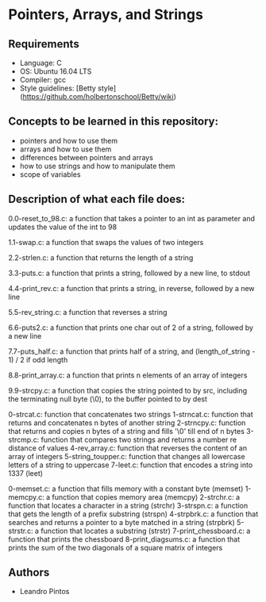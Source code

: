 # Pointers, Arrays, and Strings

## Requirements
* Language: C
* OS: Ubuntu 16.04 LTS
* Compiler: gcc
* Style guidelines: [Betty style] (https://github.com/holbertonschool/Betty/wiki)

## Concepts to be learned in this repository:
* pointers and how to use them
* arrays and how to use them
* differences between pointers and arrays
* how to use strings and how to manipulate them
* scope of variables

## Description of what each file does:
0.0-reset_to_98.c: a function that takes a pointer to an int as parameter and updates the value of the int to 98

1.1-swap.c: a function that swaps the values of two integers

2.2-strlen.c: a function that returns the length of a string

3.3-puts.c: a function that prints a string, followed by a new line, to stdout

4.4-print_rev.c: a function that prints a string, in reverse, followed by a new line

5.5-rev_string.c: a function that reverses a string

6.6-puts2.c: a function that prints one char out of 2 of a string, followed by a new line

7.7-puts_half.c: a function that prints half of a string, and (length_of_string - 1) / 2 if odd length

8.8-print_array.c: a function that prints n elements of an array of integers

9.9-strcpy.c: a function that copies the string pointed to by src, including the terminating null byte (\0), to the buffer pointed to by dest


0-strcat.c: function that concatenates two strings
1-strncat.c: function that returns and concatenates n bytes of another string
2-strncpy.c: function that returns and copies n bytes of a string and fills '\0' till end of n bytes
3-strcmp.c: function that compares two strings and returns a number re distance of values
4-rev_array.c: function that reverses the content of an array of integers
5-string_toupper.c: function that changes all lowercase letters of a string to uppercase
7-leet.c: function that encodes a string into 1337 (leet)

0-memset.c: a function that fills memory with a constant byte (memset)
1-memcpy.c: a function that copies memory area (memcpy)
2-strchr.c: a function that locates a character in a string (strchr)
3-strspn.c: a function that gets the length of a prefix substring (strspn)
4-strpbrk.c: a function that searches and returns a pointer to a byte matched in a string (strpbrk)
5-strstr.c: a function that locates a substring (strstr)
7-print_chessboard.c: a function that prints the chessboard
8-print_diagsums.c: a function that prints the sum of the two diagonals of a square matrix of integers

## Authors
* Leandro Pintos

